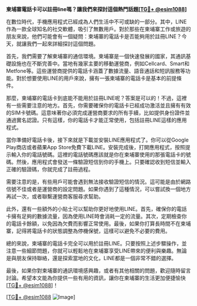 **柬埔寨電話卡可以註冊line嗎？讓我們來探討這個熱門話題[[TG💪+ @esim1088](https://t.me/s/esim1088)]**

在數位時代，手機應用程式已經成為人們生活中不可或缺的一部分。其中，LINE作為一款全球知名的社交軟體，吸引了無數用戶。對於那些在柬埔寨工作或旅遊的朋友來說，他們可能會有一個疑問：柬埔寨的電話卡是否能夠用於註冊LINE？今天，就讓我們一起來詳細探討這個問題。

首先，我們需要了解柬埔寨的通信環境。柬埔寨是一個快速發展的國家，其通訊基礎設施也在不斷完善中。當地有幾家主要的移動運營商，例如Cellcard、Smart和Metfone等。這些運營商提供的電話卡涵蓋了數據流量、語音通話和短訊服務等功能。對於想要使用LINE的用戶來說，擁有一張柬埔寨的電話卡是基本的前提條件。

那麼，柬埔寨的電話卡到底能不能用於註冊LINE呢？答案是可以的！不過，這裡有一些需要注意的地方。首先，你需要確保你的電話卡已經成功激活並且擁有有效的SIM卡號碼。這意味著你必須完成運營商要求的所有手續，比如提供身份證件並通過實名認證。只有這樣，你的電話卡才能正常使用，包括註冊LINE這樣的應用程式。

當你準備好電話卡後，接下來就是下載並安裝LINE應用程式了。你可以從Google Play商店或者蘋果App Store免費下載LINE。安裝完成後，打開應用程式，按照提示輸入你的電話號碼。這裡的電話號碼應該就是你在柬埔寨使用的那張電話卡的號碼。然後，應用程式會發送一條驗證短信到你的手機上。只要確認收到短信並輸入正確的驗證碼，你就完成了註冊過程。

需要注意的是，有些用戶可能會遇到無法接收驗證短信的情況。這可能是由於網路信號不佳或者是運營商的設定問題。如果你遇到了這種情況，可以嘗試換一個地方再試一次，或者聯繫運營商客服尋求幫助。

此外，還有一些額外的小貼士可以幫助你更好地使用LINE。首先，確保你的電話卡擁有足夠的數據流量，因為使用LINE時會消耗一定的流量。其次，定期檢查你的電話卡餘額，以免因為欠費而影響正常使用。最後，如果你打算長時間不在柬埔寨，記得將電話卡的狀態調整為停機保號，這樣可以避免不必要的費用。

總的來說，柬埔寨的電話卡完全可以用於註冊LINE。只要按照上述步驟操作，並注意一些細節問題，你就可以輕鬆地在柬埔寨享受LINE帶來的便利與樂趣。無論是與朋友保持聯絡，還是探索當地的文化，LINE都是一個非常不錯的選擇。

最後，如果你對柬埔寨的通訊環境感興趣，或者有其他相關的問題，歡迎隨時留言討論。希望本文能為你提供一些有用的資訊，讓你在柬埔寨的生活更加便捷愉快[[TG💪+ @esim1088](https://t.me/s/esim1088)]！

[[TG💪+ @esim1088](https://t.me/s/esim1088) ![Image](https://i.postimg.cc/4NQfJmqS/Snipaste-2025-05-13-00-14-12.png)]